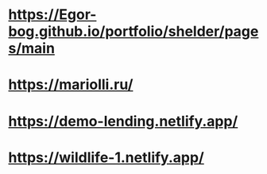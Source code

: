 # https://Egor-bog.github.io/portfolio/shelder/pages/main

# https://mariolli.ru/

# https://demo-lending.netlify.app/

# https://wildlife-1.netlify.app/